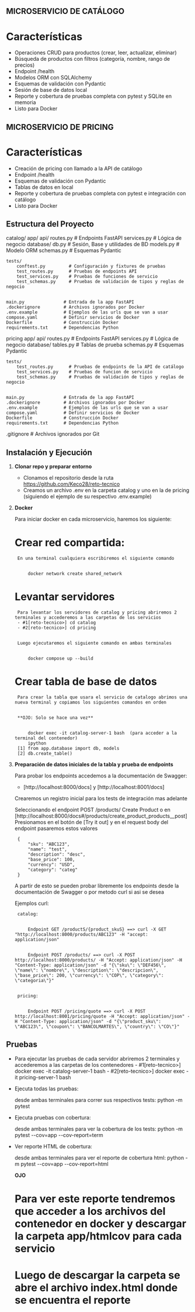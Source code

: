 ## MICROSERVICIO DE CATÁLOGO


# Características


- Operaciones CRUD para productos (crear, leer, actualizar, eliminar)
- Búsqueda de productos con filtros (categoría, nombre, rango de precios)
- Endpoint /health
- Modelos ORM con SQLAlchemy
- Esquemas de validación con Pydantic
- Sesión de base de datos local
- Reporte y cobertura de pruebas completa con pytest y SQLite en memoria
- Listo para Docker


## MICROSERVICIO DE PRICING


# Características


- Creación de pricing con llamado a la API de catálogo
- Endpoint /health
- Esquemas de validación con Pydantic
- Tablas de datos en local
- Reporte y cobertura de pruebas completa con pytest e integración con catálogo
- Listo para Docker


## Estructura del Proyecto


catalog/
    app/
        api/
            routes.py         # Endpoints FastAPI
            services.py       # Lógica de negocio
        database/
            db.py             # Sesión, Base y utilidades de BD
            models.py         # Modelo ORM
            schemas.py        # Esquemas Pydantic


    tests/
        conftest.py         # Configuración y fixtures de pruebas
        test_routes.py      # Pruebas de endpoints API
        test_services.py    # Pruebas de funciones de servicio
        test_schemas.py     # Pruebas de validación de tipos y reglas de negocio


    main.py               # Entrada de la app FastAPI
    .dockerignore         # Archivos ignorados por Docker
    .env.example          # Ejemplos de las urls que se van a usar
    compose.yaml          # Definir servicios de Docker
    Dockerfile            # Construcción Docker
    requirements.txt      # Dependencias Python


pricing
    app/
        api/
            routes.py         # Endpoints FastAPI
            services.py       # Lógica de negocio
        database/
            tables.py         # Tablas de prueba
            schemas.py        # Esquemas Pydantic


    tests/
        test_routes.py      # Pruebas de endpoints de la API de catálogo
        test_services.py    # Pruebas de funcion de servicio
        test_schemas.py     # Pruebas de validación de tipos y reglas de negocio


    main.py               # Entrada de la app FastAPI
    .dockerignore         # Archivos ignorados por Docker
    .env.example          # Ejemplos de las urls que se van a usar
    compose.yaml          # Definir servicios de Docker
    Dockerfile            # Construcción Docker
    requirements.txt      # Dependencias Python
.gitignore         # Archivos ignorados por Git




## Instalación y Ejecución


1. **Clonar repo y preparar entorno**


    - Clonamos el repositorio desde la ruta https://github.com/Keco28/reto-tecnico
    - Creamos un archivo .env en la carpeta catalog y uno en la de pricing (siguiendo el ejemplo de su respectivo .env.example)




2. **Docker**


    Para iniciar docker en cada microservicio, haremos los siguiente:
   
    # **Crear red compartida**:


        En una terminal cualquiera escribiremos el siguiente comando


            docker network create shared_network


    # **Levantar servidores**


        Para levantar los servidores de catalog y pricing abriremos 2 terminales y accederemos a las carpetas de los servicios
        - #1[reto-tecnico>] cd catalog
        - #2[reto-tecnico>] cd pricing


        Luego ejecutaremos el siguiente comando en ambas terminales


            docker compose up --build


    # **Crear tabla de base de datos**


        Para crear la tabla que usara el servicio de catalogo abrimos una nueva terminal y copiamos los siguientes comandos en orden


        **OJO: Solo se hace una vez**


            docker exec -it catalog-server-1 bash  (para acceder a la terminal del contenedor)
            ipython
        [1] from app.database import db, models
        [2] db.create_table()


3. **Preparación de datos iniciales de la tabla y prueba de endpoints**


    Para probar los endpoints accedemos a la documentación de Swagger:
    - [http://localhost:8000/docs] y [http://localhost:8001/docs]


    Crearemos un registro inicial para los tests de integración mas adelante


    Seleccionando el endpoint POST /products/ Create Product o en [http://localhost:8000/docs#/products/create_product_products__post]
    Presionamos en el botón de [Try it out] y en el request body del endpoint pasaremos estos valores


        {
            "sku": "ABC123",
            "name": "test",
            "description": "desc",
            "base_price": 100,
            "currency": "USD",
            "category": "categ"
        }


    A partir de esto se pueden probar libremente los endpoints desde la documentación de Swagger o por metodo curl si asi se desea


    Ejemplos curl:


        catalog:


            Endpoint GET /productS/{product_skuS} ==> curl -X GET "http://localhost:8000/products/ABC123" -H "accept: application/json"


            Endpoint POST /products/ ==> curl -X POST http://localhost:8000/products/ -H "Accept: application/json" -H "Content-Type: application/json" -d "{\"sku\": \"DEF456\", \"name\": \"nombre\", \"description\": \"descripcion\", \"base_price\": 200, \"currency\": \"COP\", \"category\": \"categoria\"}"


        pricing:


            Endpoint POST /pricing/quote ==> curl -X POST http://localhost:8001/pricing/quote -H "Accept: application/json" -H "Content-Type: application/json" -d "{\"product_sku\": \"ABC123\", \"coupon\": \"BANCOLMARTES\", \"country\": \"CO\"}"


## Pruebas


- Para ejecutar las pruebas de cada servidor abriremos 2 terminales y accederemos a las carpetas de los contenedores
        - #1[reto-tecnico>] docker exec -it catalog-server-1 bash
        - #2[reto-tecnico>] docker exec -it pricing-server-1 bash


- Ejecuta todas las pruebas:


    desde ambas terminales para correr sus respectivos tests:
        python -m pytest
   
- Ejecuta pruebas con cobertura:
   
    desde ambas terminales para ver la cobertura de los tests:
        python -m pytest --cov=app --cov-report=term
   
- Ver reporte HTML de cobertura:
   
    desde ambas terminales para ver el reporte de cobertura html:
        python -m pytest --cov=app --cov-report=html


    **OJO**
    # Para ver este reporte tendremos que acceder a los archivos del contenedor en docker y descargar la carpeta app/htmlcov para cada servicio
    # Luego de descargar la carpeta se abre el archivo index.html donde se encuentra el reporte
   